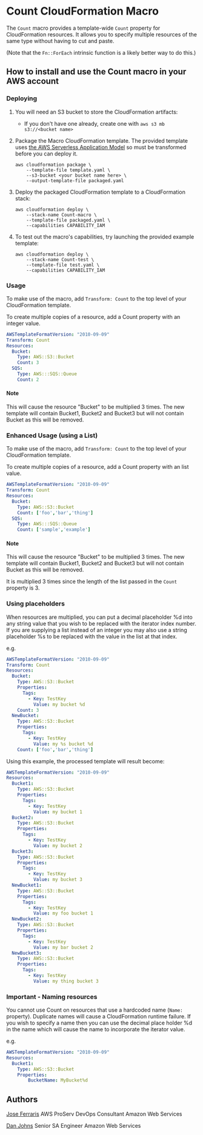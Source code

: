 # Count CloudFormation Macro

The `Count` macro provides a template-wide `Count` property for CloudFormation resources. 
It allows you to specify multiple resources of the same type without having to cut and paste.

(Note that the `Fn::ForEach` intrinsic function is a likely better way to do this.)

## How to install and use the Count macro in your AWS account

### Deploying

1. You will need an S3 bucket to store the CloudFormation artifacts:
    * If you don't have one already, create one with `aws s3 mb s3://<bucket name>`

2. Package the Macro CloudFormation template. The provided template uses [the AWS Serverless Application Model](https://aws.amazon.com/about-aws/whats-new/2016/11/introducing-the-aws-serverless-application-model/) so must be transformed before you can deploy it.

    ```shell
    aws cloudformation package \
        --template-file template.yaml \
        --s3-bucket <your bucket name here> \
        --output-template-file packaged.yaml
    ```

3. Deploy the packaged CloudFormation template to a CloudFormation stack:

    ```shell
    aws cloudformation deploy \
        --stack-name Count-macro \
        --template-file packaged.yaml \
        --capabilities CAPABILITY_IAM
    ```

4. To test out the macro's capabilities, try launching the provided example template:

    ```shell
    aws cloudformation deploy \
        --stack-name Count-test \
        --template-file test.yaml \
        --capabilities CAPABILITY_IAM
    ```

### Usage

To make use of the macro, add `Transform: Count` to the top level of your CloudFormation template.

To create multiple copies of a resource, add a Count property with an integer value.

```yaml
AWSTemplateFormatVersion: "2010-09-09"
Transform: Count
Resources:
  Bucket:
    Type: AWS::S3::Bucket
    Count: 3
  SQS:
    Type: AWS:::SQS::Queue
    Count: 2
```
#### Note
This will cause the resource "Bucket" to be multiplied 3 times. The new template will contain Bucket1, Bucket2 and Bucket3 but will not contain Bucket as this will be removed.

### Enhanced Usage (using a List)

To make use of the macro, add `Transform: Count` to the top level of your CloudFormation template.

To create multiple copies of a resource, add a Count property with an list value.

```yaml
AWSTemplateFormatVersion: "2010-09-09"
Transform: Count
Resources:
  Bucket:
    Type: AWS::S3::Bucket
    Count: ['foo','bar','thing']
  SQS:
    Type: AWS:::SQS::Queue
    Count: ['sample','example']
```
#### Note
This will cause the resource "Bucket" to be multiplied 3 times. The new template will contain Bucket1, Bucket2 and Bucket3 but will not contain Bucket as this will be removed.

It is multiplied 3 times since the length of the list passed in the `Count` property is 3.

### Using placeholders
When resources are multiplied, you can put a decimal placeholder %d into any string value that you wish to be replaced with the iterator index number. If you are supplying a list instead of an integer you may also use a string placeholder %s to be replaced with the value in the list at that index.

e.g. 
```yaml
AWSTemplateFormatVersion: "2010-09-09"
Transform: Count
Resources:
  Bucket:
    Type: AWS::S3::Bucket
    Properties:
      Tags:
        - Key: TestKey
          Value: my bucket %d
    Count: 3
  NewBucket:
    Type: AWS::S3::Bucket
    Properties:
      Tags:
        - Key: TestKey
          Value: my %s bucket %d
    Count: ['foo','bar','thing']


```

Using this example, the processed template will result become:
```yaml
AWSTemplateFormatVersion: "2010-09-09"
Resources:
  Bucket1:
    Type: AWS::S3::Bucket
    Properties:
      Tags:
        - Key: TestKey
          Value: my bucket 1
  Bucket2:
    Type: AWS::S3::Bucket
    Properties:
      Tags:
        - Key: TestKey
          Value: my bucket 2
  Bucket3:
    Type: AWS::S3::Bucket
    Properties:
      Tags:
        - Key: TestKey
          Value: my bucket 3
  NewBucket1:
    Type: AWS::S3::Bucket
    Properties:
      Tags:
        - Key: TestKey
          Value: my foo bucket 1
  NewBucket2:
    Type: AWS::S3::Bucket
    Properties:
      Tags:
        - Key: TestKey
          Value: my bar bucket 2
  NewBucket3:
    Type: AWS::S3::Bucket
    Properties:
      Tags:
        - Key: TestKey
          Value: my thing bucket 3
```

### Important - Naming resources

You cannot use Count on resources that use a hardcoded name (`Name:` property). Duplicate names will cause a CloudFormation runtime failure.
If you wish to specify a name then you can use the decimal place holder %d in the name which will cause the name to incorporate the iterator value.

e.g. 
```yaml
AWSTemplateFormatVersion: "2010-09-09"
Resources:
  Bucket1:
    Type: AWS::S3::Bucket
    Properties:
        BucketName: MyBucket%d
```
## Authors

[Jose Ferraris](https://github.com/j0lly)
AWS ProServ DevOps Consultant
Amazon Web Services

[Dan Johns](https://github.com/danjhd)
Senior SA Engineer
Amazon Web Services
